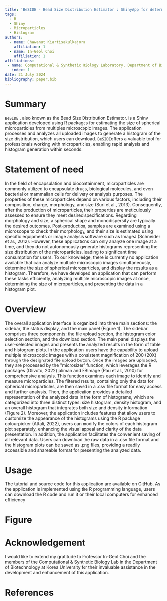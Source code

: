 ```yaml
---
title: 'BeSIDE - Bead Size Distribution Estimator : ShinyApp for determination size of microparticles from microscopic images'
tags:
  - R
  - Shiny
  - Microparticles
  - Histogram
authors:
  - name: Chawanut Kiartisakulkajorn
    affiliation: 1
  - name: In-Geol Choi
    affiliation: 1
affiliations:
 - name: Computational & Synthetic Biology Laboratory, Department of Biotechnology, College of Life Science and Biotechnology, Korea University
   index: 1
date: 21 July 2024
bibliography: paper.bib
---
```


# Summary
`BeSIDE` , also known as the Bead Size Distribution Estimator, is a Shiny application developed using R packages for estimating the size of spherical microparticles from multiples microscopic images. The application processes and analyzes all uploaded images to generate a histogram of the size distribution, which users can download. `BeSIDE`offers a valuable tool for professionals working with microparticles, enabling rapid analysis and histogram generation within seconds.

# Statement of need
In the field of encapsulation and biocontainment, microparticles are commonly utilized to encapsulate drugs, biological molecules, and even bacterial or mammalian cells for delivery or analysis purposes. The properties of these microparticles depend on various factors, including their composition, charge, morphology, and size (Suri et al., 2013). Consequently, after the production of microparticles, their properties are meticulously assessed to ensure they meet desired specifications. Regarding morphology and size, a spherical shape and monodispersity are typically the desired outcomes. Post-production, samples are examined using a microscope to check their morphology, and their size is estimated using specific equipments or image analysis software such as ImageJ (Schneider et al., 2012). However, these applications can only analyze one image at a time, and they do not autonomously generate histograms representing the size distribution of the microparticles, leading to significant time consumption for users. To our knowledge, there is currently no application available that can analyze multiple microscopic images simultaneously, determine the size of spherical microparticles, and display the results as a histogram. Therefore, we have developed an application that can perform these tasks efficiently, analyzing multiple microscopic images at once, determining the size of microparticles, and presenting the data in a histogram plot.

# Overview
The overall application interface is organized into three main sections: the sidebar, the status display, and the main panel (Figure 1). The sidebar comprises three components: the file upload section, the histogram color selection section, and the download section. The main panel displays the user-selected images and presents the analyzed results in the form of table and histogram plots. In the application, users have the capability to upload multiple microscopic images with a consistent magnification of 200 (20X) through the designated file upload button. Once the images are uploaded, they are processed by the "microsizer" function, which leverages the R packages (Olivoto, 2022) pliman and EBImage (Pau et al., 2010) for comprehensive analysis. This function examines each image to identify and measure microparticles. The filtered results, containing only the data for spherical microparticles, are then saved in a .csv file format for easy access and further analysis. Then, the application provides a detailed representation of the analyzed data in the form of histograms, which are categorized into three distinct types: size histogram, density histogram, and an overall histogram that integrates both size and density information (Figure 2). Moreover, the application includes features that allow users to customize the appearance of the histograms using the R package colourpicker (Attali, 2022), users can modify the colors of each histogram plot separately, enhancing the visual appeal and clarity of the data presentation. In addition, the application facilitates the convenient saving of all relevant data. Users can download the raw data in a .csv file format and the histogram plots can be saved as .png files, providing a readily accessible and shareable format for presenting the analyzed data.

# Usage
The tutorial and source code for this application are available on GitHub. As the application is implemented using the R programming language, users can download the R code and run it on their local computers for enhanced efficiency

# Figure


# Acknowledgement
I would like to extend my gratitude to Professor In-Geol Choi and the members of the Computational & Synthetic Biology Lab in the Department of Biotechnology at Korea University for their invaluable assistance in the development and enhancement of this application.

# References
